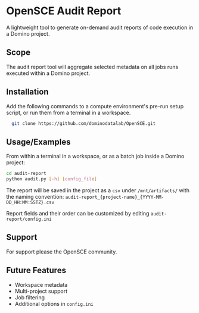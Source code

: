 # OpenSCE Audit Report

A lightweight tool to generate on-demand audit reports of code execution in a Domino project. 

## Scope

The audit report tool will aggregate selected metadata on all jobs runs executed within a Domino project.

## Installation

Add the following commands to a compute environment's pre-run setup script, or run them from a terminal in a workspace.

```bash
  git clone https://github.com/dominodatalab/OpenSCE.git
```

## Usage/Examples

From within a terminal in a workspace, or as a batch job inside a Domino project:
```bash
cd audit-report
python audit.py [-h] [config_file]
```

The report will be saved in the project as a `csv` under `/mnt/artifacts/` with the naming convention: `audit-report_{project-name}_{YYYY-MM-DD_HH:MM:SSTZ}.csv`

Report fields and their order can be customized by editing `audit-report/config.ini`

## Support

For support please the OpenSCE community.

## Future Features
- Workspace metadata
- Multi-project support
- Job filtering
- Additional options in `config.ini`